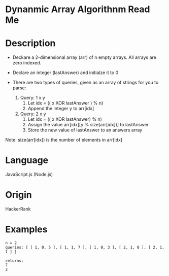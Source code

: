 # Dynanmic Array Algorithnm Read Me

# Description

- Deckare a 2-dimensional array (arr) of n empty arrays.  All arrays are zero indexed.

- Declare an integer (lastAnswer) and initialze it to 0

- There are two types of queries, given as an array of strings for you to parse:
    1. Query: 1 x y
        1. Let idx = (( x XOR lastAnswer ) % n)
        2. Append the integer y to arr[idx]
    2. Query: 2 x y
        1. Let idx = (( x XOR lastAnswer) % n)
        2. Assign the value arr[idx][y % size(arr[idx])] to lastAnswer
        3. Store the new value of lastAnswer to an answers array

Note: size(arr[idx]) is the number of elements in arr[idx]

# Language

JavaScript.js (Node.js)

# Origin

HackerRank

# Examples

```
n = 2
queries: [ [ 1, 0, 5 ], [ 1, 1, 7 ], [ 1, 0, 3 ], [ 2, 1, 0 ], [ 2, 1, 1 ] ]

returns:
7
3
```